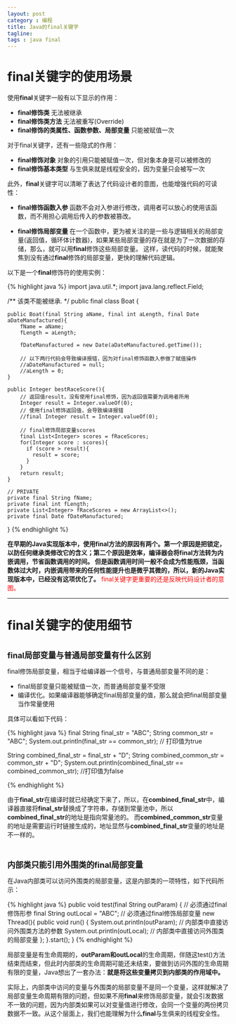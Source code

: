 ```yaml
---
layout: post
category : 编程
title: Java的final关键字
tagline:
tags : java final
---
```


# final关键字的使用场景

使用**final**关键字一般有以下显示的作用：

- **final修饰类** 无法被继承
- **final修饰类方法** 无法被重写(Override)
- **final修饰的类属性、函数参数、局部变量** 只能被赋值一次

对于final关键字，还有一些隐式的作用：

- **final修饰对象** 对象的引用只能被赋值一次，但对象本身是可以被修改的
- **final修饰基本类型** 与生俱来就是线程安全的，因为变量只会被写一次

此外，**final**关键字可以清晰了表达了代码设计者的意图，也能增强代码的可读性：

- **final修饰函数入参**
函数不会对入参进行修改，调用者可以放心的使用该函数，而不用担心调用后传入的参数被篡改。

- **final修饰局部变量**
在一个函数中，更为被关注的是一些与逻辑相关的局部变量(返回值，循环体计数器)，如果某些局部变量的存在就是为了一次数据的存储，那么，就可以用**final**修饰这些局部变量。
这样，读代码的时候，就能聚焦到没有通过**final**修饰的局部变量，更快的理解代码逻辑。

以下是一个**final**修饰符的使用实例：

{% highlight java %}
import java.util.*;
import java.lang.reflect.Field;
    
/** 该类不能被继承. */
public final class Boat {

    public Boat(final String aName, final int aLength, final Date aDateManufactured){
        fName = aName;
        fLength = aLength;

        fDateManufactured = new Date(aDateManufactured.getTime());
    
        // 以下两行代码会导致编译报错，因为对final修饰函数入参做了赋值操作
        //aDateManufactured = null;
        //aLength = 0;
    }
        
    public Integer bestRaceScore(){
        // 返回值result，没有使用final修饰，因为返回值需要为调用者所用
        Integer result = Integer.valueOf(0); 
        // 使用final修饰返回值，会导致编译报错
        //final Integer result = Integer.valueOf(0);

        // final修饰局部变量scores
        final List<Integer> scores = fRaceScores;
        for(Integer score : scores){
          if (score > result){
            result = score;
          }
        }
        return result;
    }
         
    // PRIVATE
    private final String fName;
    private final int fLength;
    private List<Integer> fRaceScores = new ArrayList<>();
    private final Date fDateManufactured;
}
{% endhighlight %}

**在早期的Java实现版本中，使用final方法的原因有两个。第一个原因是把锁定，以防任何继承类修改它的含义；第二个原因是效率，编译器会将final方法转为内嵌调用，节省函数调用的时间。
但是函数调用时间一般不会成为性能瓶颈，当函数体过大时，内嵌调用带来的任何性能提升也是微乎其微的，所以，新的Java实现版本中，已经没有这项优化了。**
<font color='red'>final关键字更重要的还是反映代码设计者的意图。</font>

***

# final关键字的使用细节

<br/>
<font size="4"><b>final局部变量与普通局部变量有什么区别</b></font>

final修饰局部变量，相当于给编译器一个信号，与普通局部变量不同的是：

- final局部变量只能被赋值一次，而普通局部变量不受限
- 编译优化。如果编译器能够确定final局部变量的值，那么就会把final局部变量当作常量使用

具体可以看如下代码：

{% highlight java %}
final String final_str = "ABC";
String common_str = "ABC";
System.out.println(final_str == common_str); // 打印值为true
    
String combined_final_str = final_str + "D";
String combined_common_str = common_str + "D";
System.out.println(combined_final_str == combined_common_str); //打印值为false

{% endhighlight %}

由于**final_str**在编译时就已经确定下来了，所以，在**combined_final_str**中，编译器直接将**final_str**替换成了字符串，存储到常量池中，所以**combined_final_str**的地址是指向常量池的。
而**combined_common_str**变量的地址是需要运行时链接生成的，地址显然与**combined_final_str**变量的地址是不一样的。

<br/>

<font size="4"><b>内部类只能引用外围类的final局部变量</b></font>

在Java内部类可以访问外围类的局部变量，这是内部类的一项特性，如下代码所示：

{% highlight java %}
public void test(final String outParam) {   // 必须通过final修饰形参
    final String outLocal = "ABC";          // 必须通过final修饰局部变量
    new Thread(){
        public void run() {
            System.out.println(outParam);   // 内部类中直接访问外围类方法的参数
            System.out.println(outLocal);   // 内部类中直接访问外围类的局部变量
        };
    }.start();
}
{% endhighlight %}

局部变量是有生命周期的，**outParam和outLocal**的生命周期，伴随这test()方法结束而结束，但此时内部类的生命周期可能还未结束，要做到访问外围的生命周期有限的变量，Java想出了一套办法：**就是将这些变量拷贝到内部类的作用域中。**

实际上，内部类中访问的变量与外围类的局部变量不是同一个变量，这样就解决了局部变量生命周期有限的问题，但如果不用**final**来修饰局部变量，就会引发数据不一致的问题，因为内部类如果可以对变量值进行修改，会同一个变量的两份拷贝数据不一致。从这个层面上，我们也能理解为什么**final**与生俱来的线程安全性。
